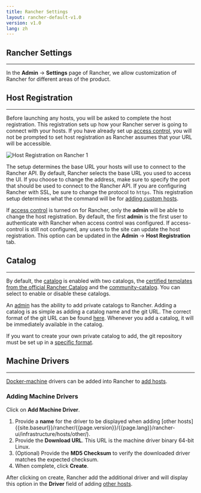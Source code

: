 ```yaml
---
title: Rancher Settings
layout: rancher-default-v1.0
version: v1.0
lang: zh
---
```


## Rancher Settings
---

In the **Admin** -> **Settings** page of Rancher, we allow customization of Rancher for different areas of the product.

## Host Registration
---

Before launching any hosts, you will be asked to complete the host registration. This registration sets up how your Rancher server is going to connect with your hosts. If you have already set up [access control]({{site.baseurl}}/rancher/{{page.version}}/{{page.lang}}/configuration/access-control), you will not be prompted to set host registration as Rancher assumes that your URL will be accessible.

![Host Registration on Rancher 1]({{site.baseurl}}/img/rancher/rancher_hosts_registration_1.png)

The setup determines the base URL your hosts will use to connect to the Rancher API. By default, Rancher selects the base URL you used to access the UI.  If you choose to change the address, make sure to specify the port that should be used to connect to the Rancher API. If you are configuring Rancher with SSL, be sure to change the protocol to `https`. This registration setup determines what the command will be for [adding custom hosts]({{site.baseurl}}/rancher/{{page.version}}/{{page.lang}}/rancher-ui/infrastructure/hosts/custom/).

If [access control]({{site.baseurl}}/rancher/{{page.version}}/{{page.lang}}/configuration/access-control/) is turned on for Rancher, only the **admin** will be able to change the host registration. By default, the first **admin** is the first user to authenticate with Rancher when access control was configured. If access-control is still not configured, any users to the site can update the host registration. This option can be updated in the **Admin** -> **Host Registration** tab. 

## Catalog
---

By default, the [catalog]({{site.baseurl}}/rancher/{{page.version}}/{{page.lang}}/catalog/) is enabled with two catalogs, the [certified templates from the official Rancher Catalog](https://github.com/rancher/rancher-catalog) and the [community-catalog](https://github.com/rancher/community-catalog). You can select to enable or disable these catalogs. 

An [admin]({{site.baseurl}}/rancher/{{page.version}}/{{page.lang}}/configuration/accounts/#admin) has the ability to add private catalogs to Rancher. Adding a catalog is as simple as adding a catalog name and the git URL. The correct format of the git URL can be found [here](https://git-scm.com/docs/git-clone#_git_urls_a_id_urls_a). Whenever you add a catalog, it will be immediately available in the catalog.

If you want to create your own private catalog to add, the git repository must be set up in a [specific format]({{site.baseurl}}/rancher/{{page.version}}/{{page.lang}}/catalog/#creating-private-catalog).

## Machine Drivers
---

[Docker-machine](https://docs.docker.com/machine/) drivers can be added into Rancher to [add hosts]({{site.baseurl}}/rancher/{{page.version}}/{{page.lang}}/rancher-ui/infrastructure/hosts/other/). 

### Adding Machine Drivers

Click on **Add Machine Driver**. 

1. Provide a **name** for the driver to be displayed when adding [other hosts]{{site.baseurl}}/rancher/{{page.version}}/{{page.lang}}/rancher-ui/infrastructure/hosts/other/). 
2. Provide the **Download URL**. This URL is the machine driver binary 64-bit Linux. 
3. (Optional) Provide the **MD5 Checksum** to verify the downloaded driver matches the expected checksum. 
4. When complete, click **Create**. 

After clicking on create, Rancher add the additional driver and will display this option in the **Driver** field of adding [other hosts]({{site.baseurl}}/rancher/{{page.version}}/{{page.lang}}/rancher-ui/infrastructure/hosts/other/).
